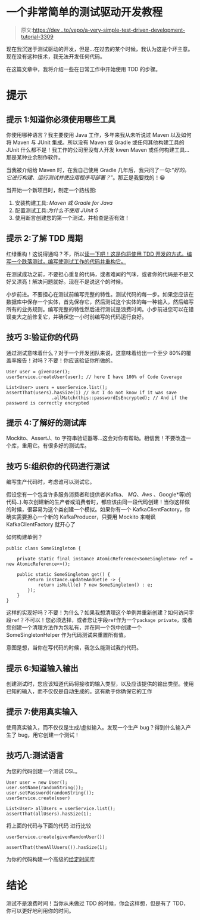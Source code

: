# 一个非常简单的测试驱动开发教程

> 原文:[https://dev . to/vepo/a-very-simple-test-driven-development-tutorial-3309](https://dev.to/vepo/a-very-simple-test-driven-development-tutorial-3309)

现在我沉迷于测试驱动的开发，但是...在过去的某个时候，我认为这是个坏主意。现在没有这种技术，我无法开发任何代码。

在这篇文章中，我将介绍一些在日常工作中开始使用 TDD 的步骤。

# [](#tips)提示

## [](#tip-1-know-which-tools-you-must-use)提示 1:知道你必须使用哪些工具

你使用哪种语言？我主要使用 Java 工作，多年来我从未听说过 Maven 以及如何将 Maven 与 JUnit 集成。所以没有 Maven 或 Gradle 或任何其他构建工具的 JUnit 什么都不是！我工作的公司里没有人开发 kwen Maven 或任何构建工具...那是某种业余制作软件。

当我被介绍给 Maven 时，在我自己使用 Gradle 几年后，我只问了一句:*“好的。它进行构建、运行测试并使应用程序可部署？*”。那正是我要找的！😀

当开始一个新项目时，制定一个路线图:

1.  安装构建工具: *Maven 或 Gradle for Java*
2.  配置测试工具:*为什么不使用 JUnit 5*
3.  使用断言创建您的第一个测试，并检查是否有效！

## [](#tip-2-know-the-tdd-cycles)提示 2:了解 TDD 周期

红绿重构！这说得通吗？不，所以[读一下吧！这是你将使用 TDD 开发的方式。编写一个跌落测试，编写使测试工作的代码并重构它。](https://blog.cleancoder.com/uncle-bob/2014/12/17/TheCyclesOfTDD.html)

在测试成功之前，不要担心重复的代码，或者难闻的气味，或者你的代码是不是又好又漂亮！解决问题就好。现在不是说这个的时候。

小步前进。不要担心在测试前编写完整的特性。测试代码的每一步。如果您应该在数据库中保存一个实体，首先保存它，然后测试这个实体的每一种输入，然后编写所有的业务规则。编写完整的特性然后进行测试是浪费时间。小步前进您可以在错误变大之前修复它，并确保您一小时前编写的代码运行良好。

## 技巧 3:验证你的代码

通过测试意味着什么？对于一个开发团队来说，这意味着给出一个至少 80%的覆盖率报告！对吗？不要！你应该验证你所做的。

```
User user = givenUser();
userService.createUser(user); // here I have 100% of Code Coverage

List<User> users = userService.list();
assertThat(users).hasSize(1) // But I do not know if it was save
                 .allMatch(this::passwordIsEncrypted); // And if the password is correctly encrypted 
```

## [](#tip-4-know-good-test-libraries)提示 4:了解好的测试库

Mockito、AssertJ、to 字符串验证器等...这会对你有帮助。相信我！不要改造一个库，重用它。有很多好的测试库。

## 技巧 5:组织你的代码进行测试

编写生产代码时，考虑谁可以测试它。

假设您有一个包含许多服务消费者和提供者(Kafka、 *MQ、Aws* 、Google*等)的代码..).每次创建新的生产者或消费者时，都应该由同一段代码创建！当你这样做的时候，很容易为这个类创建一个模拟。如果你有一个 KafkaClientFactory，你确实需要担心一个新的 KafkaProducer，只要用 Mockito 来嘲讽 KafkaClientFactory 就开心了

如何构建单例？

```
public class SomeSingleton {

    private static final instance AtomicReference<SomeSingleton> ref = new AtomicReference<>();

    public static SomeSingleton get() {
        return instance.updateAndGet(e -> {
            return isNull(e) ? new SomeSingleton() : e;
        });
    }
} 
```

这样的实现好吗？不要！为什么？如果我想清理这个单例并重新创建？如何访问字段`ref`？不可以！您必须选择，或者您让字段`ref`作为一个`package private`，或者您创建一个清理方法作为包私有，并在同一个包中创建一个 SomeSingletonHelper 作为代码测试来重置所有值。

意图是想，当你在写代码的时候，我怎么能测试我的代码。

## [](#tip-6-know-the-input-and-output)提示 6:知道输入输出

创建测试时，您应该知道代码将接收的输入类型，以及应该提供的输出类型。使用已知的输入，而不仅仅是自动生成的。这有助于你确保它的工作

## [](#tip-7-use-real-inputs)提示 7:使用真实输入

使用真实输入，而不仅仅是生成/虚拟输入。发现一个生产 bug？得到什么输入产生了 bug，用它创建一个测试！

## [](#tip-8-testing-language)技巧八:测试语言

为您的代码创建一个测试 DSL。

```
User user = new User();
user.setName(randomString());
user.setPassword(randomString());
userService.create(user)

List<User> allUsers = userService.list();
assertThat(allUsers).hasSize(1); 
```

将上面的代码与下面的代码
进行比较

```
userService.create(givenRandonUser())

assertThat(thenAllUsers()).hasSize(1); 
```

为你的代码构建一个高级的[给定时间](https://en.wikipedia.org/wiki/Given-When-Then)库

# [](#conclusion)结论

测试不是浪费时间！当你从未做过 TDD 的时候，你会这样想，但是有了 TDD，你可以更好地利用你的时间。